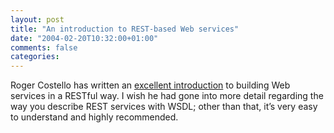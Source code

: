```yaml
---
layout: post
title: "An introduction to REST-based Web services"
date: "2004-02-20T10:32:00+01:00"
comments: false
categories: 
---
```


<p>Roger Costello has written an <a href="http://www.xfront.com/REST-Web-Services.html">excellent introduction</a> to building Web services in a RESTful way. I wish he had gone into more detail regarding the way you describe REST services with WSDL; other than that, it&#8217;s very easy to understand and highly recommended.</p>


